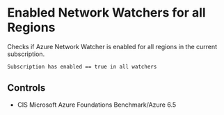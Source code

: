 # Enabled Network Watchers for all Regions

Checks if Azure Network Watcher is enabled for all regions in the current subscription.

```ccl
Subscription has enabled == true in all watchers
```

## Controls

* CIS Microsoft Azure Foundations Benchmark/Azure 6.5
